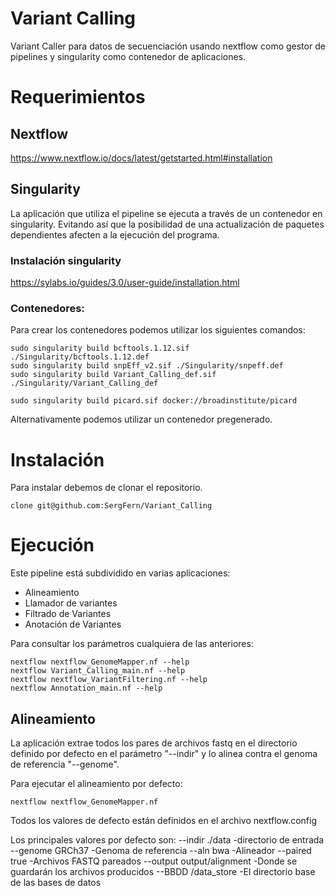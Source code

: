 # Variant Calling
Variant Caller para datos de secuenciación usando nextflow como gestor de pipelines y singularity como contenedor de aplicaciones.

# Requerimientos

## Nextflow

https://www.nextflow.io/docs/latest/getstarted.html#installation

## Singularity

La aplicación que utiliza el pipeline se ejecuta a través de un contenedor en singularity. Evitando así que la posibilidad de una actualización de paquetes dependientes afecten a la ejecución del programa.

### Instalación singularity
https://sylabs.io/guides/3.0/user-guide/installation.html

### Contenedores:

Para crear los contenedores podemos utilizar los siguientes comandos:
```
sudo singularity build bcftools.1.12.sif ./Singularity/bcftools.1.12.def
sudo singularity build snpEff_v2.sif ./Singularity/snpeff.def
sudo singularity build Variant_Calling_def.sif ./Singularity/Variant_Calling_def

sudo singularity build picard.sif docker://broadinstitute/picard

```
Alternativamente podemos utilizar un contenedor pregenerado.

# Instalación

Para instalar debemos de clonar el repositorio.
```
clone git@github.com:SergFern/Variant_Calling
```

# Ejecución

Este pipeline está subdividido en varias aplicaciones:
- Alineamiento
- Llamador de variantes
- Filtrado de Variantes
- Anotación de Variantes

Para consultar los parámetros cualquiera de las anteriores:
```
nextflow nextflow_GenomeMapper.nf --help
nextflow Variant_Calling_main.nf --help
nextflow nextflow_VariantFiltering.nf --help
nextflow Annotation_main.nf --help

```
## Alineamiento

La aplicación extrae todos los pares de archivos fastq en el directorio definido por defecto en el parámetro "--indir" y lo alinea contra el genoma de referencia "--genome".

Para ejecutar el alineamiento por defecto:
```
nextflow nextflow_GenomeMapper.nf
```
Todos los valores de defecto están definidos en el archivo nextflow.config

Los principales valores por defecto son:
--indir ./data              -directorio de entrada
--genome GRCh37             -Genoma de referencia
--aln bwa                   -Alineador
--paired true               -Archivos FASTQ pareados
--output output/alignment   -Donde se guardarán los archivos producidos
--BBDD /data_store          -El directorio base de las bases de datos
